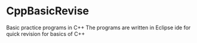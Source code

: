 # CppBasicRevise
Basic practice programs in C++
The programs are written in Eclipse ide for quick revision for basics of C++

